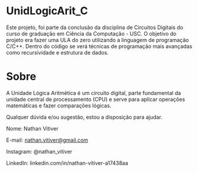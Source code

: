 # UnidLogicArit_C

Este projeto, foi parte da conclusão da disciplina de Circuitos Digitais do curso de graduação em Ciência da Computação - USC. O objetivo do projeto era fazer uma ULA do zero utilizando a linguagem de programação C/C++. Dentro do código se verá técnicas de programação mais avançadas como recursividade e estrutura de dados. 

# Sobre

A Unidade Lógica Aritmética é um circuito digital, parte fundamental da unidade central de processamento (CPU) e serve para aplicar operações matemáticas e fazer comparações lógicas.

Qualquer dúvida e/ou sugestão, estou a disposição para ajudar.

Nome: Nathan Vitiver

E-mail: nathan.vitiver@gmail.com

Instagram: @nathan_vitiver

LinkedIn: linkedin.com/in/nathan-vitiver-a17438aa
